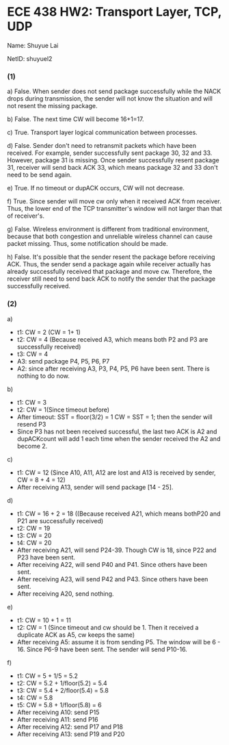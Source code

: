 # ECE 438 HW2: Transport Layer, TCP, UDP

Name: Shuyue Lai

NetID: shuyuel2



### (1) 

a) False. When sender does not send package successfully while the NACK drops during transmission, the sender will not know the situation and will not resent the missing package.

b) False. The next time CW will become 16+1=17.

c) True. Transport layer logical communication between processes.

d) False. Sender don't need to retransmit packets which have been received. For example, sender successfully sent package 30, 32 and 33. However, package 31 is missing. Once sender successfully resent package 31, receiver will send back ACK 33, which means package 32 and 33 don't need to be send again.

e) True.  If no timeout or dupACK occurs, CW will not decrease.

f) True. Since sender will move cw only when it received ACK from receiver. Thus, the lower end of the TCP transmitter's window will not larger than that of  receiver's.

g) False. Wireless environment is different from traditional environment, because that both congestion and unreliable  wireless channel can cause packet missing.  Thus, some notification should be made.

h)  False. It's possible that the sender resent the package before receiving ACK. Thus, the sender send a package again while receiver actually has already successfully received that package and move cw. Therefore, the receiver still need to send back ACK to notify the sender that the package successfully received. 




### (2) 

a) 

- t1: CW = 2 (CW = 1+ 1)
- t2: CW = 4 (Because received A3, which means both P2 and P3 are successfully received)
- t3: CW = 4
- A3: send package P4, P5, P6, P7
- A2: since after receiving A3, P3, P4, P5, P6 have been sent. There is nothing to do now.

b)

- t1: CW = 3
- t2: CW = 1(Since timeout before)
- After timeout: SST = floor(3/2) = 1 CW = SST = 1; then the sender will resend P3
- Since P3 has not been received successful, the last two ACK is A2 and dupACKcount will add 1 each time  when the sender received the A2 and become 2.

c) 

- t1: CW = 12 (Since A10, A11, A12 are lost and A13 is received by sender, CW = 8 + 4 = 12)
- After receiving A13, sender will send package [14 - 25].

d) 

- t1: CW = 16 + 2 = 18 ((Because received A21, which means bothP20 and P21 are successfully received)
- t2: CW = 19
- t3: CW = 20
- t4: CW = 20
- After receiving A21, will send P24-39. Though CW is 18, since P22 and P23 have been sent.
- After receiving A22, will send P40 and P41. Since others have been sent.
- After receiving A23, will send P42 and P43. Since others have been sent.
- After receiving A20, send nothing. 

e) 

- t1: CW = 10 + 1 = 11
- t2: CW = 1 (Since timeout and cw should be 1. Then it received a duplicate ACK as A5, cw keeps the same)
- After receiving A5: assume it is from sending P5. The window will be 6 - 16. Since P6-9 have been sent. The sender will send P10-16.

f) 

- t1: CW = 5 + 1/5 = 5.2
- t2: CW = 5.2 + 1/floor(5.2) = 5.4
- t3: CW = 5.4 + 2/floor(5.4) = 5.8
- t4: CW = 5.8
- t5: CW = 5.8 + 1/floor(5.8) = 6
- After receiving A10: send P15
- After receiving A11: send P16
- After receiving A12: send P17 and P18
- After  receiving A13: send P19 and P20